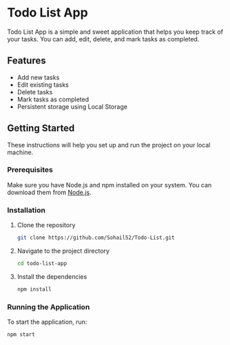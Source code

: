 # Todo List App

Todo List App is a simple and sweet application that helps you keep track of your tasks. You can add, edit, delete, and mark tasks as completed.

## Features

- Add new tasks
- Edit existing tasks
- Delete tasks
- Mark tasks as completed
- Persistent storage using Local Storage

## Getting Started

These instructions will help you set up and run the project on your local machine.

### Prerequisites

Make sure you have Node.js and npm installed on your system. You can download them from [Node.js](https://nodejs.org/).

### Installation

1. Clone the repository

    ```bash
    git clone https://github.com/Sohail52/Todo-List.git
    ```

2. Navigate to the project directory

    ```bash
    cd todo-list-app
    ```

3. Install the dependencies

    ```bash
    npm install
    ```

### Running the Application

To start the application, run:

```bash
npm start
